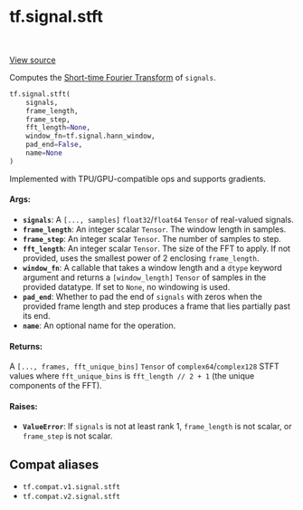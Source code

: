 <div itemscope itemtype="http://developers.google.com/ReferenceObject">
<meta itemprop="name" content="tf.signal.stft" />
<meta itemprop="path" content="Stable" />
</div>

# tf.signal.stft

<!-- Insert buttons and diff -->

<table class="tfo-notebook-buttons tfo-api" align="left">
</table>

<a target="_blank" href="/code/stable/tensorflow/python/ops/signal/spectral_ops.py">View source</a>



Computes the [Short-time Fourier Transform][stft] of `signals`.

``` python
tf.signal.stft(
    signals,
    frame_length,
    frame_step,
    fft_length=None,
    window_fn=tf.signal.hann_window,
    pad_end=False,
    name=None
)
```



<!-- Placeholder for "Used in" -->

Implemented with TPU/GPU-compatible ops and supports gradients.

#### Args:


* <b>`signals`</b>: A `[..., samples]` `float32`/`float64` `Tensor` of real-valued
  signals.
* <b>`frame_length`</b>: An integer scalar `Tensor`. The window length in samples.
* <b>`frame_step`</b>: An integer scalar `Tensor`. The number of samples to step.
* <b>`fft_length`</b>: An integer scalar `Tensor`. The size of the FFT to apply.
  If not provided, uses the smallest power of 2 enclosing `frame_length`.
* <b>`window_fn`</b>: A callable that takes a window length and a `dtype` keyword
  argument and returns a `[window_length]` `Tensor` of samples in the
  provided datatype. If set to `None`, no windowing is used.
* <b>`pad_end`</b>: Whether to pad the end of `signals` with zeros when the provided
  frame length and step produces a frame that lies partially past its end.
* <b>`name`</b>: An optional name for the operation.


#### Returns:

A `[..., frames, fft_unique_bins]` `Tensor` of `complex64`/`complex128`
STFT values where `fft_unique_bins` is `fft_length // 2 + 1` (the unique
components of the FFT).



#### Raises:


* <b>`ValueError`</b>: If `signals` is not at least rank 1, `frame_length` is
  not scalar, or `frame_step` is not scalar.

[stft]: https://en.wikipedia.org/wiki/Short-time_Fourier_transform

## Compat aliases

* `tf.compat.v1.signal.stft`
* `tf.compat.v2.signal.stft`

